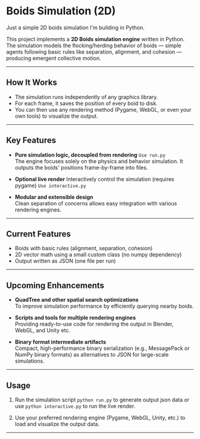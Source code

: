 # Boids Simulation (2D)

Just a simple 2D boids simulation I'm building in Python.

This project implements a **2D Boids simulation engine** written in Python. The simulation models the flocking/herding behavior of boids — simple agents following basic rules like separation, alignment, and cohesion — producing emergent collective motion. 

---

## How It Works

- The simulation runs independently of any graphics library.
- For each frame, it saves the position of every boid to disk.
- You can then use any rendering method (Pygame, WebGL, or even your own tools) to visualize the output.

---

## Key Features

- **Pure simulation logic, decoupled from rendering** `Use run.py`       
  The engine focuses solely on the physics and behavior simulation. It outputs the boids' positions frame-by-frame into files.

- **Optional live render**
    Interactively control the simulation (requires pygame) `Use interactive.py`

- **Modular and extensible design**  
  Clean separation of concerns allows easy integration with various rendering engines.

---

## Current Features

- Boids with basic rules (alignment, separation, cohesion)
- 2D vector math using a small custom class (no numpy dependency)
- Output written as JSON (one file per run)

---

## Upcoming Enhancements

- **QuadTree and other spatial search optimizations**  
  To improve simulation performance by efficiently querying nearby boids.

- **Scripts and tools for multiple rendering engines**  
  Providing ready-to-use code for rendering the output in Blender, WebGL, and Unity etc.

- **Binary format intermediate artifacts**  
  Compact, high-performance binary serialization (e.g., MessagePack or NumPy binary formats) as alternatives to JSON for large-scale simulations.

---

## Usage

1. Run the simulation script `python run.py` to generate output json data or use `python interactive.py` to run the live render.      

2. Use your preferred rendering engine (Pygame, WebGL, Unity, etc.) to load and visualize the output data.

---
